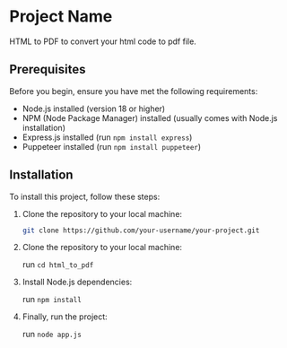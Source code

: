 # Project Name

HTML to PDF to convert your html code to pdf file.

## Prerequisites

Before you begin, ensure you have met the following requirements:

- Node.js installed (version 18 or higher)
- NPM (Node Package Manager) installed (usually comes with Node.js installation)
- Express.js installed (run `npm install express`)
- Puppeteer installed (run `npm install puppeteer`)

## Installation

To install this project, follow these steps:

1. Clone the repository to your local machine:

   ```bash
   git clone https://github.com/your-username/your-project.git

2. Clone the repository to your local machine:

    run `cd html_to_pdf`

3. Install Node.js dependencies:

    run `npm install`

4. Finally, run the project:

    run `node app.js`

